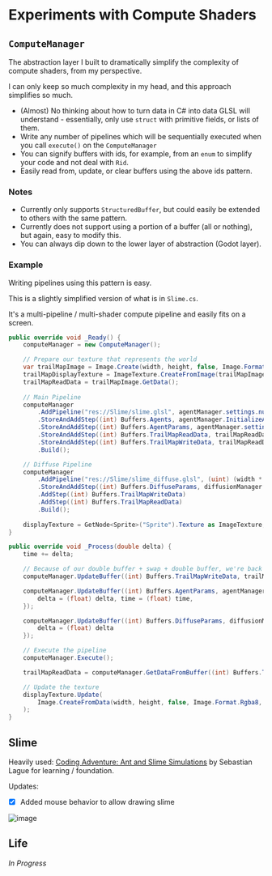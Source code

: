 ﻿# Experiments with Compute Shaders

## `ComputeManager`

The abstraction layer I built to dramatically simplify the complexity of compute shaders, from my perspective.

I can only keep so much complexity in my head, and this approach simplifies so much.

- (Almost) No thinking about how to turn data in C# into data GLSL will understand - essentially, only use `struct` with
  primitive fields, or lists of them.
- Write any number of pipelines which will be sequentially executed when you call `execute()` on the `ComputeManager`
- You can signify buffers with ids, for example, from an `enum` to simplify your code and not deal with `Rid`.
- Easily read from, update, or clear buffers using the above ids pattern.

### Notes

- Currently only supports `StructuredBuffer`, but could easily be extended to others with the same pattern.
- Currently does not support using a portion of a buffer (all or nothing), but again, easy to modify this.
- You can always dip down to the lower layer of abstraction (Godot layer).

### Example

Writing pipelines using this pattern is easy.

This is a slightly simplified version of what is in `Slime.cs`.

It's a multi-pipeline / multi-shader compute pipeline and easily fits on a screen.

```csharp
public override void _Ready() {
    computeManager = new ComputeManager();

    // Prepare our texture that represents the world
    var trailMapImage = Image.Create(width, height, false, Image.Format.Rgba8);
    trailMapDisplayTexture = ImageTexture.CreateFromImage(trailMapImage);
    trailMapReadData = trailMapImage.GetData();
    
    // Main Pipeline
    computeManager
        .AddPipeline("res://Slime/slime.glsl", agentManager.settings.numAgents, 1, 1)
        .StoreAndAddStep((int) Buffers.Agents, agentManager.InitializeAgents())
        .StoreAndAddStep((int) Buffers.AgentParams, agentManager.settings)
        .StoreAndAddStep((int) Buffers.TrailMapReadData, trailMapReadData)
        .StoreAndAddStep((int) Buffers.TrailMapWriteData, trailMapReadData)
        .Build();

    // Diffuse Pipeline
    computeManager
        .AddPipeline("res://Slime/slime_diffuse.glsl", (uint) (width * height), 1, 1)
        .StoreAndAddStep((int) Buffers.DiffuseParams, diffusionManager.settings)
        .AddStep((int) Buffers.TrailMapWriteData)
        .AddStep((int) Buffers.TrailMapReadData)
        .Build();
    
    displayTexture = GetNode<Sprite>("Sprite").Texture as ImageTexture;
}

public override void _Process(double delta) {
    time += delta;

    // Because of our double buffer + swap + double buffer, we're back to TrailMapWriteData
    computeManager.UpdateBuffer((int) Buffers.TrailMapWriteData, trailMapReadData);

    computeManager.UpdateBuffer((int) Buffers.AgentParams, agentManager.settings with {
        delta = (float) delta, time = (float) time,
    });

    computeManager.UpdateBuffer((int) Buffers.DiffuseParams, diffusionManager.settings with {
        delta = (float) delta
    });

    // Execute the pipeline
    computeManager.Execute();

    trailMapReadData = computeManager.GetDataFromBuffer((int) Buffers.TrailMapReadData);

    // Update the texture
    displayTexture.Update(
        Image.CreateFromData(width, height, false, Image.Format.Rgba8, trailMapReadData)
    );
}
```

## Slime

Heavily used: [Coding Adventure: Ant and Slime Simulations](https://www.youtube.com/watch?v=X-iSQQgOd1A) by Sebastian
Lague
for learning / foundation.

Updates:

- [x] Added mouse behavior to allow drawing slime

![image](https://github.com/jasonjmcghee/compute-shaders/assets/1522149/8c6a750a-2d55-4b14-b755-c4b3af2cc2ae)

## Life

_In Progress_